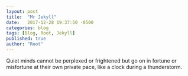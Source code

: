 ```yaml
---
layout: post
title:  "Mr Jekyll"
date:   2017-12-28 19:37:50 -0500
categories: blog
tags: [Blog, Root, Jekyll]
published: true
author: "Root"
---
```

Quiet minds cannot be perplexed or frightened but go on in fortune or misfortune at their own private pace, like a clock during a thunderstorm.
